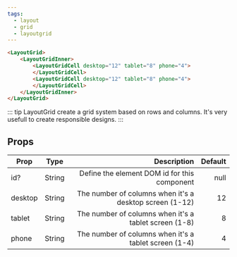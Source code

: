 ```yaml
---
tags:
  - layout
  - grid
  - layoutgrid
---
```


```html
<LayoutGrid>
    <LayoutGridInner>
        <LayoutGridCell desktop="12" tablet="8" phone="4">
        </LayoutGridCell>
        <LayoutGridCell desktop="12" tablet="8" phone="4">
        </LayoutGridCell>
    </LayoutGridInner>
</LayoutGrid>
```

::: tip
LayoutGrid create a grid system based on rows and columns. It's very usefull to create responsible designs.
:::

## Props

| Prop        | Type           | Description  | Default |
| ------------- |:-------------:| -----:| -----:|
| id? | String | Define the element DOM id for this component | null |
| desktop | String | The number of columns when it's a desktop screen (1-12) | 12 |
| tablet | String |  The number of columns when it's a tablet screen (1-8) | 8 |
| phone | String |  The number of columns when it's a tablet screen (1-4) | 4 |